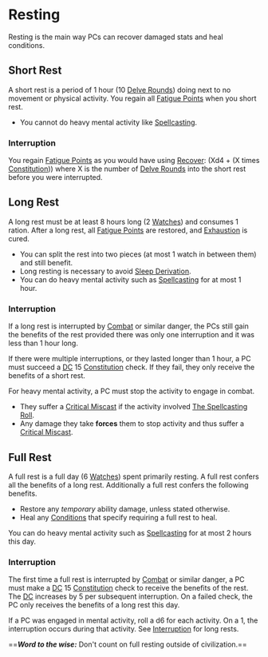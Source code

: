# Resting

Resting is the main way PCs can recover damaged stats and heal conditions.

## Short Rest

A short rest is a period of 1 hour (10 [Delve Rounds](Core%20Procedures/Round.md#Delve%20Round)) doing next to no movement or physical activity. You regain all [Fatigue Points](../../Player%20Characters/Derived%20Statistics/Fatigue%20Points.md) when you short rest.

- You cannot do heavy mental activity like [Spellcasting](../../Magic/Spellcasting/Spellcasting.md).

### Interruption

You regain [Fatigue Points](../../Player%20Characters/Derived%20Statistics/Fatigue%20Points.md) as you would have using [Recover](Delving.md#Recover): (Xd4 + (X times [Constitution](../../Player%20Characters/Chosen%20Statistics/Constitution.md))) where X is the number of [Delve Rounds](../Core%20Procedures/Round.md#Delve%20Round) into the short rest before you were interrupted.

## Long Rest

A long rest must be at least 8 hours long (2 [Watches](Watches.md)) and consumes 1 ration. After a long rest, all [Fatigue Points](../../Player%20Characters/Derived%20Statistics/Fatigue%20Points.md) are restored, and [Exhaustion](../Conditions/Exhausted.md) is cured.

- You can split the rest into two pieces (at most 1 watch in between them) and still benefit.
- Long resting is necessary to avoid [Sleep Derivation](Hazards/Biological%20Hazards.md#Sleep%20Derivation).
- You can do heavy mental activity such as [Spellcasting](../../Magic/Spellcasting/Spellcasting.md) for at most 1 hour.

### Interruption

If a long rest is interrupted by [Combat](../Combat/Combat.md) or similar danger, the PCs still gain the benefits of the rest provided there was only one interruption and it was less than 1 hour long.

If there were multiple interruptions, or they lasted longer than 1 hour, a PC must succeed a [DC](Core%20Procedures/DC.md) 15 [Constitution](../../Player%20Characters/Chosen%20Statistics/Constitution.md) check. If they fail, they only receive the benefits of a short rest.

For heavy mental activity, a PC must stop the activity to engage in combat.

- They suffer a [Critical Miscast](Die%20Rolling%20Mechanics/Critical%20Miscast.md) if the activity involved [The Spellcasting Roll](../../Magic/Spellcasting/Spellcasting.md#The%20Spellcasting%20Roll).
- Any damage they take **forces** them to stop activity and thus suffer a [Critical Miscast](Die%20Rolling%20Mechanics/Critical%20Miscast.md).

## Full Rest

A full rest is a full day (6 [Watches](Watches.md)) spent primarily resting. A full rest confers all the benefits of a long rest. Additionally a full rest confers the following benefits.

- Restore any *temporary* ability damage, unless stated otherwise.
- Heal any [Conditions](../Conditions/!Conditions.md) that specify requiring a full rest to heal.

You can do heavy mental activity such as [Spellcasting](../../Magic/Spellcasting/Spellcasting.md) for at most 2 hours this day.

### Interruption

The first time a full rest is interrupted by [Combat](../Combat/Combat.md) or similar danger, a PC must make a [DC](Core%20Procedures/DC.md) 15 [Constitution](../../Player%20Characters/Chosen%20Statistics/Constitution.md) check to receive the benefits of the rest. The [DC](Core%20Procedures/DC.md) increases by 5 per subsequent interruption. On a failed check, the PC only receives the benefits of a long rest this day.

If a PC was engaged in mental activity, roll a d6 for each activity. On a 1, the interruption occurs during that activity. See [Interruption](#Interruption) for long rests.

==***Word to the wise:*** Don't count on full resting outside of civilization.==
